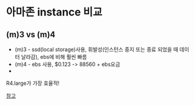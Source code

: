 # 아마존 instance 비교
## (m)3 vs (m)4
* (m)3 - ssd(local storage)사용, 휘발성(인스턴스 중지 또는 종료 되었을 때 데이터 날라감), ebs에 비해 훨씬 빠름
* (m)4 - ebs 사용, $0.123 -> 88560 + ebs요금
* 

R4.large가 가장 효율적!

[참고](https://www.ec2instances.info/?region=ap-northeast-2)